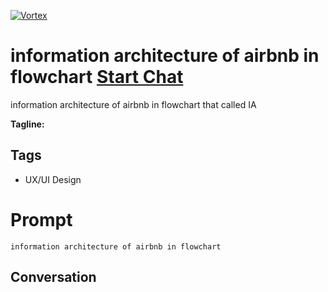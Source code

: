 
[![Vortex](null)](https://gptcall.net/src/chat.html?data=%7B%22contact%22%3A%7B%22id%22%3A%22CojPXs4BR33UYAyOClwe9%22%2C%22flow%22%3Atrue%7D%7D)
# information architecture of airbnb in flowchart [Start Chat](https://gptcall.net/src/chat.html?data=%7B%22contact%22%3A%7B%22id%22%3A%22CojPXs4BR33UYAyOClwe9%22%2C%22flow%22%3Atrue%7D%7D)
information architecture of airbnb in flowchart that called IA




**Tagline:** 

## Tags

- UX/UI Design

# Prompt

```
information architecture of airbnb in flowchart

```

## Conversation




